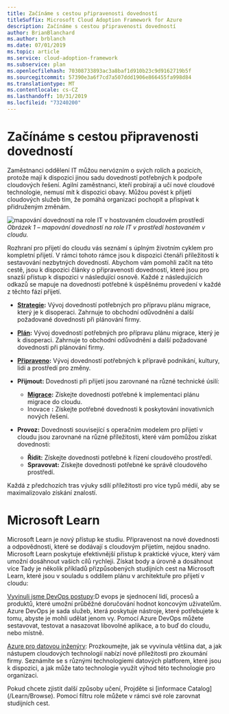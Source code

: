```yaml
---
title: Začínáme s cestou připravenosti dovedností
titleSuffix: Microsoft Cloud Adoption Framework for Azure
description: Začínáme s cestou připravenosti dovedností
author: BrianBlanchard
ms.author: brblanch
ms.date: 07/01/2019
ms.topic: article
ms.service: cloud-adoption-framework
ms.subservice: plan
ms.openlocfilehash: 70308733893ac3a8baf1d910b23c9d9162719b5f
ms.sourcegitcommit: 57390e3a6f7cd7a507ddd1906e866455fa998d84
ms.translationtype: MT
ms.contentlocale: cs-CZ
ms.lasthandoff: 10/31/2019
ms.locfileid: "73240200"
---
```

# <a name="getting-started-on-a-skills-readiness-path"></a>Začínáme s cestou připravenosti dovedností

Zaměstnanci oddělení IT můžou nervózním o svých rolích a pozicích, protože mají k dispozici jinou sadu dovedností potřebných k podpoře cloudových řešení. Agilní zaměstnanci, kteří probírají a učí nové cloudové technologie, nemusí mít k dispozici obavy. Můžou povést k přijetí cloudových služeb tím, že pomáhá organizaci pochopit a přispívat k přidruženým změnám.

![mapování dovedností na role IT v hostovaném cloudovém prostředí](../_images/skills-guidance.png)
*Obrázek 1 – mapování dovedností na role IT v prostředí hostovaném v cloudu.*

Rozhraní pro přijetí do cloudu vás seznámí s úplným životním cyklem pro kompletní přijetí. V rámci tohoto rámce jsou k dispozici čtenáři příležitostí k sestavování nezbytných dovedností. Abychom vám pomohli začít na této cestě, jsou k dispozici články o připravenosti dovedností, které jsou pro snazší přístup k dispozici v následující osnově. Každé z následujících odkazů se mapuje na dovednosti potřebné k úspěšnému provedení v každé z těchto fází přijetí.

- **[Strategie](../strategy/suggested-skills.md):** Vývoj dovedností potřebných pro přípravu plánu migrace, který je k disoperaci. Zahrnuje to obchodní odůvodnění a další požadované dovednosti při plánování firmy.
- **[Plán](./suggested-skills.md):** Vývoj dovedností potřebných pro přípravu plánu migrace, který je k disoperaci. Zahrnuje to obchodní odůvodnění a další požadované dovednosti při plánování firmy.
- **[Připraveno](../ready/suggested-skills.md):** Vývoj dovedností potřebných k přípravě podnikání, kultury, lidí a prostředí pro změny.

- **Přijmout:** Dovednosti při přijetí jsou zarovnané na různé technické úsilí:
  - **[Migrace](../migrate/expanded-scope/suggested-skills.md):** Získejte dovednosti potřebné k implementaci plánu migrace do cloudu.
  - Inovace **:** Získejte potřebné dovednosti k poskytování inovativních nových řešení.

- **Provoz:** Dovednosti související s operačním modelem pro přijetí v cloudu jsou zarovnané na různé příležitosti, které vám pomůžou získat dovednosti:
  - **Řídit:** Získejte dovednosti potřebné k řízení cloudového prostředí.
  - **Spravovat:** Získejte dovednosti potřebné ke správě cloudového prostředí.

Každá z předchozích tras výuky sdílí příležitosti pro více typů médií, aby se maximalizovalo získání znalostí.

# <a name="microsoft-learn"></a>Microsoft Learn

Microsoft Learn je nový přístup ke studiu. Připravenost na nové dovednosti a odpovědnosti, které se dodávají s cloudovým přijetím, nejdou snadno. Microsoft Learn poskytuje efektivnější přístup k praktické výuce, který vám umožní dosáhnout vašich cílů rychleji. Získat body a úrovně a dosáhnout více
Tady je několik příkladů přizpůsobených studijních cest na Microsoft Learn, které jsou v souladu s oddílem plánu v architektuře pro přijetí v cloudu:

[Vyvinuli jsme DevOps postupy](learn/paths/evolve-your-devops-practices/):D evops je sjednocení lidí, procesů a produktů, které umožní průběžné doručování hodnot koncovým uživatelům. Azure DevOps je sada služeb, která poskytuje nástroje, které potřebujete k tomu, abyste je mohli udělat jenom vy. Pomocí Azure DevOps můžete sestavovat, testovat a nasazovat libovolné aplikace, a to buď do cloudu, nebo místně.

[Azure pro datovou inženýry](learn/paths/azure-for-the-data-engineer/): Prozkoumejte, jak se vyvinula většina dat, a jak nástupem cloudových technologií nabízí nové příležitosti pro zkoumání firmy. Seznámíte se s různými technologiemi datových platforem, které jsou k dispozici, a jak může tato technologie využít výhod této technologie pro organizaci.     

Pokud chcete zjistit další způsoby učení, Projděte si [informace Catalog] (/Learn/Browse). Pomocí filtru role můžete v rámci své role zarovnat studijních cest.





